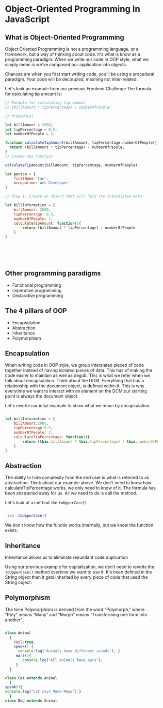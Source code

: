 # Object-Oriented Programming In JavaScript

## What is Object-Oriented Programming

Object Oriented Programming is not a programming language, or a framework, but a way of thinking about code. It's what is know as a programming paradigm. When we write our code in OOP style, what we simply mean is we've composed our application into objects.

Chances are when you first start writing code, you'll be using a procedural paradigm. Your code will be decoupled, meaning not inter-related.

Let's look an example from our previous Frontend Challenge
The formula for calculating tip amount is:

```js
// Formula for calculating tip amount
// (billAmount * tipPercentage) / numberOfPeople;

// Procedural

let billAmount = 2000;
let tipPercentage = 0.5;
let numberOfPeople = 2;

function calculateTipAmount(billAmount, tipPercentage,numberOfPeople){
  return (billAmount * tipPercentage) / numberOfPeople;
}
// Invoke the function

calculateTipAmount(billAmount, tipPercentage, numberOfPeople)

let person = {
    firstName:'Ian',
    occupation:'Web Developer'
}

// Step 1: Create an object that will hold the interelated data

let billInformation = {
    billAmount: 2000,
    tipPercentage: 0.5,
    numberOfPeople: 2,
    calculateTipAmount: function(){
        return (billAmount * tipPercentage) / numberOfPeople
    }
}







```

## Other programming paradigms

- Functional programming
- Imperative programming
- Declarative programming


## The 4 pillars of OOP

- Encapsulation
- Abstraction 
- Inheritance
- Polymorphism


## Encapsulation

When writing code in OOP style, we group interalated pieced of code together instead of having isolated pieces of data. This has of making the code easier to maintain as well as degub.
This is what we refer when we talk about encapsulation. Think about the DOM. Everything that has a relationship with the document object, is defined within it. This is why everytime we want to interact with an element on the DOM,our starting point is always the document object. 

Let's rewrite our inital example to show what we mean by encapsulation.

```js

let billInformation = {
    billAmount:2000,
    tipPercentage:0.5,
    numberOfPeople: 2,
    calculateTipPercentage: function(){
        return (this.billAmount * this.tipPercentage) / this.numberOfPeople;
    }
}

```


## Abstraction

The ability to hide complexity from the end user is what is referred to as abstraction. Think about our example above. We don't need to know how calculateTipPercentage works, we only need to know of it. The formula has been abstracted away for us. All we need to do is call the method.

Let's look at a method like `toUpperCase()`
```js

'ian'.toUpperCase()

```

We don't know how the functio works internally, but we know the function exists.



## Inheritance

Inheritance allows us to eliminate redundant code duplication

Using our previous example for capitalization, we don't need to rewrite the `toUpperCase()` method evertime we want to use it. It's been defined in the String object then it gets inherited by every piece of code that used the String object.



## Polymorphism
The term Polymorphism is derived from the word “Polymorph,” where “Poly” means “Many” and “Morph” means “Transforming one form into another“.


```js

class Animal
  {
    tail:true,  
    speak() {  
      console.log("Animals have different sounds"); }
     ears(){
        console.log("All animals have ears");
     }   
  }

class Cat extends Animal
  {  
speak(){
console.log("Cat says Meow Meow");}
  }  
class Dog extends Animal

```